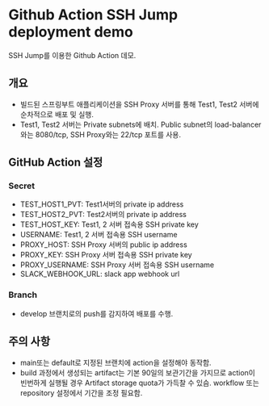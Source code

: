 # Github Action SSH Jump deployment demo
SSH Jump를 이용한 Github Action 데모.
## 개요
- 빌드된 스프링부트 애플리케이션을 SSH Proxy 서버를 통해 Test1, Test2 서버에 순차적으로 배포 및 실행.
- Test1, Test2 서버는 Private subnets에 배치. Public subnet의 load-balancer와는 8080/tcp, SSH Proxy와는 22/tcp 포트를 사용.
## GitHub Action 설정
### Secret
- TEST_HOST1_PVT: Test1서버의 private ip address
- TEST_HOST2_PVT: Test2서버의 private ip address
- TEST_HOST_KEY: Test1, 2 서버 접속용 SSH private key
- USERNAME: Test1, 2 서버 접속용 SSH username
- PROXY_HOST: SSH Proxy 서버의 public ip address
- PROXY_KEY: SSH Proxy 서버 접속용 SSH private key
- PROXY_USERNAME: SSH Proxy 서버 접속용 SSH username
- SLACK_WEBHOOK_URL: slack app webhook url
### Branch
- develop 브랜치로의 push를 감지하여 배포를 수행.
## 주의 사항
- main또는 default로 지정된 브랜치에 action을 설정해야 동작함.
- build 과정에서 생성되는 artifact는 기본 90일의 보관기간을 가지므로 action이 빈번하게 실행될 경우 Artifact storage quota가 가득찰 수 있슴. workflow 또는 repository 설정에서 기간을 조정 필요함.
